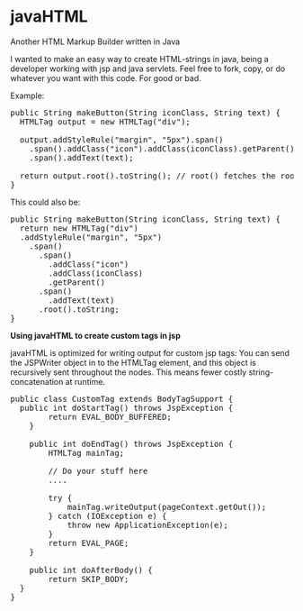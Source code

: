 javaHTML
========

Another HTML Markup Builder written in Java

I wanted to make an easy way to create HTML-strings in java, being a
developer working with jsp and java servlets. Feel free to fork, copy,
or do whatever you want with this code. For good or bad.

Example:

<pre>
public String makeButton(String iconClass, String text) {
  HTMLTag output = new HTMLTag("div");

  output.addStyleRule("margin", "5px").span()
    .span().addClass("icon").addClass(iconClass).getParent()
    .span().addText(text);
    
  return output.root().toString(); // root() fetches the root node
}
</pre>

This could also be:

<pre>
public String makeButton(String iconClass, String text) {
  return new HTMLTag("div")
  .addStyleRule("margin", "5px")
    .span()
      .span()
        .addClass("icon")
        .addClass(iconClass)
        .getParent()
      .span()
        .addText(text)
      .root().toString;
}
</pre>


<b>Using javaHTML to create custom tags in jsp</b>

javaHTML is optimized for writing output for custom jsp tags:
You can send the JSPWriter object in to the HTMLTag element,
and this object is recursively sent throughout the nodes. This
means fewer costly string-concatenation at runtime.

<pre>
public class CustomTag extends BodyTagSupport {
  public int doStartTag() throws JspException {
		return EVAL_BODY_BUFFERED;
	}
	
	public int doEndTag() throws JspException {
		HTMLTag mainTag;
		
		// Do your stuff here
		....
		
		try {
			mainTag.writeOutput(pageContext.getOut());
		} catch (IOException e) {
			throw new ApplicationException(e);
		}
		return EVAL_PAGE;
	}
	
	public int doAfterBody() {
		return SKIP_BODY;
  }
}
</pre>
